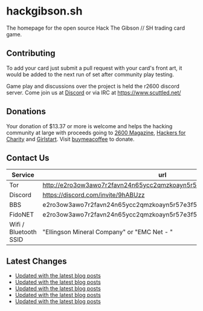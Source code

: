 # hackgibson.sh
The homepage for the open source Hack The Gibson // SH trading card game.


## Contributing

To add your card just submit a pull request with your card's front art, it would be added to the next run of set after community play testing.

Game play and discussions over the project is held the r2600 discord server. Come join us at [Discord](https://discord.com/invite/9hABUzz) or via IRC at https://www.scuttled.net/


## Donations

Your donation of $13.37 or more is welcome and helps the hacking community at large with proceeds going to [2600 Magazine](https://2600.com/), [Hackers for Charity](https://hackersforcharity.org) and [Girlstart](https://girlstart.org).  Visit [buymeacoffee](https://www.buymeacoffee.com/hackgibson.sh) to donate.


## Contact Us

Service | url
-|-
Tor | http://e2ro3ow3awo7r2favn24n65ycc2qmzkoayn5r57e3f56nvjwdcgg32ad.onion
Discord | https://discord.com/invite/9hABUzz
BBS | e2ro3ow3awo7r2favn24n65ycc2qmzkoayn5r57e3f56nvjwdcgg32ad.onion:23
FidoNET | e2ro3ow3awo7r2favn24n65ycc2qmzkoayn5r57e3f56nvjwdcgg32ad.onion:24554
Wifi / Bluetooth SSID | "Ellingson Mineral Company" or "EMC Net - <fidonet address>"

## Latest Changes
<!-- BLOG-POST-LIST:START -->
- [Updated with the latest blog posts](https://github.com/DFW2600/hackgibson.sh/commit/3c7dc92710833999eb1e6a3d80821322ffbc30e2)
- [Updated with the latest blog posts](https://github.com/DFW2600/hackgibson.sh/commit/4cfa42ed11a59f0e21ae3f4a2edfbf78b7180951)
- [Updated with the latest blog posts](https://github.com/DFW2600/hackgibson.sh/commit/8f17c9f79af0d405ee0256babd5eee187d0411ec)
- [Updated with the latest blog posts](https://github.com/DFW2600/hackgibson.sh/commit/816626dcacf1afec4a25a58a2179104d6febc6d2)
- [Updated with the latest blog posts](https://github.com/DFW2600/hackgibson.sh/commit/b3979c1825af8b2b99b6379b742debdb2aa719d7)
<!-- BLOG-POST-LIST:END -->
